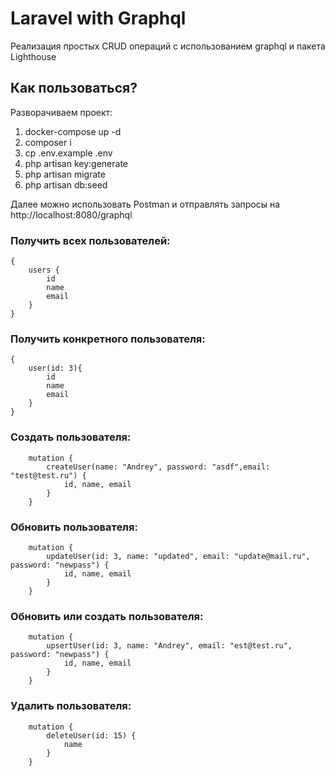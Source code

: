 
# Laravel with Graphql

Реализация простых CRUD операций с использованием graphql и пакета Lighthouse

## Как пользоваться?

Разворачиваем проект:


1. docker-compose up -d
2. composer i
3. cp .env.example .env
4. php artisan key:generate
5. php artisan migrate
6. php artisan db:seed

Далее можно использовать Postman и отправлять запросы на http://localhost:8080/graphql

### Получить всех пользователей:
```
{
    users {
        id
        name
        email
    }
}
```

### Получить конкретного пользователя:
```
{
    user(id: 3){
        id
        name
        email
    }
}
```
### Создать пользователя:
```
    mutation {
        createUser(name: "Andrey", password: "asdf",email: "test@test.ru") {
            id, name, email
        }
    }
```
### Обновить пользователя:
```
    mutation {
        updateUser(id: 3, name: "updated", email: "update@mail.ru", password: "newpass") {
            id, name, email
        }
    }
```

### Обновить или создать пользователя:
```
    mutation {
        upsertUser(id: 3, name: "Andrey", email: "est@test.ru", password: "newpass") {
            id, name, email
        }
    }
```

### Удалить пользователя:
```
    mutation {
        deleteUser(id: 15) {
            name
        }
    }
```

